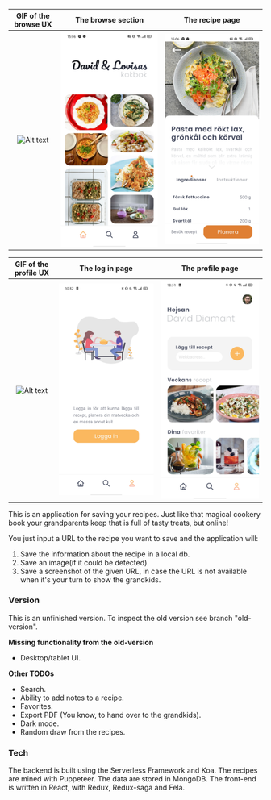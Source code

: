 |                 GIF of the browse UX                 |                    The browse section                    |                        The recipe page                        |
| :--------------------------------------------------: | :------------------------------------------------------: | :-----------------------------------------------------------: |
| ![Alt text](demo.gif?raw=true "Meal planner UI GIF") | ![Alt text](demo1.jpg?raw=true "Meal planner UI browse") | ![Alt text](demo2.jpg?raw=true "Meal planner UI recipe page") |

|                 GIF of the profile UX                 |                    The log in page                    |                        The profile page                        |
| :---------------------------------------------------: | :---------------------------------------------------: | :------------------------------------------------------------: |
| ![Alt text](demo1.gif?raw=true "Meal planner UI GIF") | ![Alt text](demo3.jpg?raw=true "Meal planner log in") | ![Alt text](demo4.jpg?raw=true "Meal planner UI profile page") |

This is an application for saving your recipes. Just like that magical cookery book your grandparents keep that is full of tasty treats, but online!

You just input a URL to the recipe you want to save and the application will:

1. Save the information about the recipe in a local db.
2. Save an image(if it could be detected).
3. Save a screenshot of the given URL, in case the URL is not available when it's your turn to show the grandkids.

### Version

This is an unfinished version. To inspect the old version see branch "old-version".

**Missing functionality from the old-version**

- Desktop/tablet UI.

**Other TODOs**

- Search.
- Ability to add notes to a recipe.
- Favorites.
- Export PDF (You know, to hand over to the grandkids).
- Dark mode.
- Random draw from the recipes.

### Tech

The backend is built using the Serverless Framework and Koa.
The recipes are mined with Puppeteer.
The data are stored in MongoDB.
The front-end is written in React, with Redux, Redux-saga and Fela.
